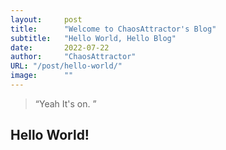 ```yaml
---
layout:     post 
title:      "Welcome to ChaosAttractor's Blog"
subtitle:   "Hello World, Hello Blog"
date:       2022-07-22
author:     "ChaosAttractor"
URL: "/post/hello-world/"
image:      ""
---
```


> “Yeah It's on. ”


## Hello World!
